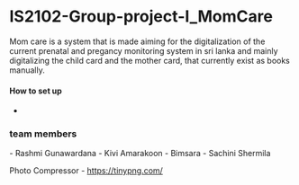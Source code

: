 
# IS2102-Group-project-I_MomCare

Mom care is a system that is made aiming for the digitalization of the current prenatal and pregancy monitoring system in sri lanka and mainly digitalizing the child card and the mother card, that currently exist as books manually.

<h4>How to set up </h4>

- 

<h3>team members </h3>
- Rashmi Gunawardana
- Kivi Amarakoon
- Bimsara
- Sachini Shermila

Photo Compressor - https://tinypng.com/